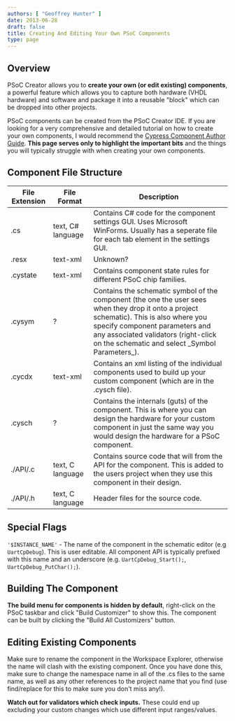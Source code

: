 ```yaml
---
authors: [ "Geoffrey Hunter" ]
date: 2013-06-28
draft: false
title: Creating And Editing Your Own PSoC Components
type: page
---
```


## Overview

PSoC Creator allows you to **create your own (or edit existing) components**, a powerful feature which allows you to capture both hardware (VHDL hardware) and software and package it into a reusable "block" which can be dropped into other projects.

PSoC components can be created from the PSoC Creator IDE. If you are looking for a very comprehensive and detailed tutorial on how to create your own components, I would recommend the [Cypress Component Author Guide](http://www.cypress.com/?docID=27377). **This page serves only to highlight the important bits** and the things you will typically struggle with when creating your own components.

## Component File Structure

<table>
    <thead>
        <tr>    
            <th>File Extension</th>
            <th>File Format</th>
            <th>Description</th>
        </tr>
    </thead>
<tbody>
<tr >
<td >.cs</td>
<td >text, C# language</td>
<td >Contains C# code for the component settings GUI. Uses Microsoft WinForms. Usually has a seperate file for each tab element in the settings GUI.
</td>
</tr>
<tr >
<td >.resx </td>
<td >text-xml</td>
<td >Unknown?
</td>
</tr>
<tr >
<td >.cystate </td>
<td >text-xml</td>
<td >Contains component state rules for different PSoC chip families.</td>
</tr>
<tr >
<td >.cysym </td>
<td >?</td>
<td >Contains the schematic symbol of the component (the one the user sees when they drop it onto a project schematic). This is also where you specify component parameters and any associated validators (right-click on the schematic and select _Symbol Parameters_).</td>
</tr>
<tr >
<td >.cycdx </td>
<td >text-xml</td>
<td >Contains an xml listing of the individual components used to build up your custom component (which are in the .cysch file).</td>
</tr>
<tr >
<td >.cysch </td>
<td >?</td>
<td >Contains the internals (guts) of the component. This is where you can design the hardware for your custom component in just the same way you would design the hardware for a PSoC component.</td>
</tr>
<tr >
<td >./API/.c </td>
<td >text, C language</td>
<td >Contains source code that will from the API for the component. This is added to the users project when they use this component in their design.
</td>
</tr>
<tr >
<td >./API/.h </td>
<td >text, C language</td>
<td >Header files for the source code.</td>
</tr>
</tbody>
</table>

## Special Flags

`'$INSTANCE_NAME'` - The name of the component in the schematic editor (e.g `UartCpDebug`). This is user editable. All component API is typically prefixed with this name and an underscore (e.g. `UartCpDebug_Start();`, `UartCpDebug_PutChar();`).

## Building The Component

**The build menu for components is hidden by default**, right-click on the PSoC taskbar and click "Build Customizer" to show this. The component can be built by clicking the "Build All Customizers" button.

## Editing Existing Components

Make sure to rename the component in the Workspace Explorer, otherwise the name will clash with the existing component. Once you have done this, make sure to change the namespace name in all of the .cs files to the same name, as well as any other references to the project name that you find (use find/replace for this to make sure you don't miss any!).

**Watch out for validators which check inputs.** These could end up excluding your custom changes which use different input ranges/values.
